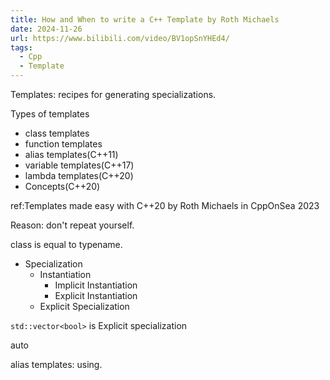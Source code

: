 ```yaml
---
title: How and When to write a C++ Template by Roth Michaels
date: 2024-11-26
url: https://www.bilibili.com/video/BV1opSnYHEd4/
tags:
  - Cpp
  - Template
---
```


Templates: recipes for generating specializations.

Types of templates

- class templates
- function templates
- alias templates(C++11)
- variable templates(C++17)
- lambda templates(C++20)
- Concepts(C++20)

ref:Templates made easy with C++20 by Roth Michaels in CppOnSea 2023

Reason: don't repeat yourself.

class is equal to typename.

- Specialization
  - Instantiation
    - Implicit Instantiation
    - Explicit Instantiation
  - Explicit Specialization

`std::vector<bool>` is Explicit specialization

auto

alias templates: using.
